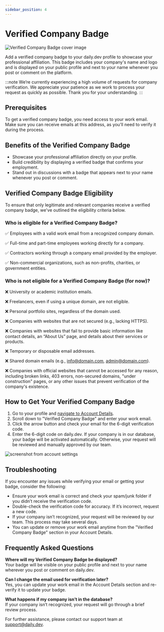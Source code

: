 ```yaml
---
sidebar_position: 4
---
```


# Verified Company Badge

![Verified Company Badge cover image](https://daily-now-res.cloudinary.com/image/upload/v1724771209/docs/Change_log.png)

Add a verified company badge to your daily.dev profile to showcase your professional affiliation. This badge includes your company's name and logo and is displayed on your public profile and next to your name whenever you post or comment on the platform.

:::note
We’re currently experiencing a high volume of requests for company verification. We appreciate your patience as we work to process your request as quickly as possible. Thank you for your understanding.
:::

## Prerequisites

To get a verified company badge, you need access to your work email. Make sure you can receive emails at this address, as you’ll need to verify it during the process.

## Benefits of the Verified Company Badge

- Showcase your professional affiliation directly on your profile.
- Build credibility by displaying a verified badge that confirms your employment.
- Stand out in discussions with a badge that appears next to your name whenever you post or comment.

## Verified Company Badge Eligibility

To ensure that only legitimate and relevant companies receive a verified company badge, we've outlined the eligibility criteria below.

### Who is eligible for a Verified Company Badge?

✅ Employees with a valid work email from a recognized company domain.

✅ Full-time and part-time employees working directly for a company.

✅ Contractors working through a company email provided by the employer.

✅ Non-commercial organizations, such as non-profits, charities, or government entities.

### Who is not eligible for a Verified Company Badge (for now)?

❌ University or academic institution emails.

❌ Freelancers, even if using a unique domain, are not eligible.

❌ Personal portfolio sites, regardless of the domain used.

❌ Companies with websites that are not secured (e.g., lacking HTTPS).

❌ Companies with websites that fail to provide basic information like contact details, an “About Us” page, and details about their services or products.

❌ Temporary or disposable email addresses.

❌ Shared domain emails (e.g., info@domain.com, admin@domain.com).

❌ Companies with official websites that cannot be accessed for any reason, including broken links, 403 errors, non-secured domains, "under construction" pages, or any other issues that prevent verification of the company's existence.

## How to Get Your Verified Company Badge

1. Go to your profile and [navigate to Account Details](https://app.daily.dev/account/profile#verified-company-badge).
2. Scroll down to "Verified Company Badge" and enter your work email.
3. Click the arrow button and check your email for the 6-digit verification code.
4. Enter the 6-digit code on daily.dev. If your company is in our database, your badge will be activated automatically. Otherwise, your request will be reviewed and manually approved by our team.

![screenshot from account settings](https://daily-now-res.cloudinary.com/image/upload/v1724771522/docs/SCR-20240827-pwqt.png)

## Troubleshooting

If you encounter any issues while verifying your email or getting your badge, consider the following:

- Ensure your work email is correct and check your spam/junk folder if you didn’t receive the verification code.
- Double-check the verification code for accuracy. If it’s incorrect, request a new code.
- If your company isn’t recognized, your request will be reviewed by our team. This process may take several days.
- You can update or remove your work email anytime from the "Verified Company Badge" section in your Account Details.

## Frequently Asked Questions

**Where will my Verified Company Badge be displayed?**  
Your badge will be visible on your public profile and next to your name wherever you post or comment on daily.dev.

**Can I change the email used for verification later?**  
Yes, you can update your work email in the Account Details section and re-verify it to update your badge.

**What happens if my company isn’t in the database?**  
If your company isn’t recognized, your request will go through a brief review process.

For further assistance, please contact our support team at [support@daily.dev](mailto:support@daily.dev).
